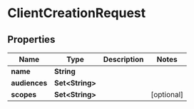 

# ClientCreationRequest


## Properties

| Name | Type | Description | Notes |
|------------ | ------------- | ------------- | -------------|
|**name** | **String** |  |  |
|**audiences** | **Set&lt;String&gt;** |  |  |
|**scopes** | **Set&lt;String&gt;** |  |  [optional] |



